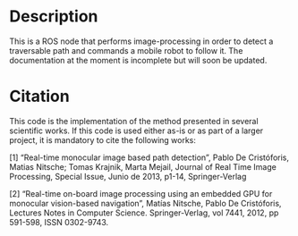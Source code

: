 Description
===========

This is a ROS node that performs image-processing in order to detect a traversable path and commands a mobile robot to follow it.
The documentation at the moment is incomplete but will soon be updated.

Citation
========

This code is the implementation of the method presented in several scientific works. If this code is used either as-is or as part of a larger project,
it is mandatory to cite the following works:

  [1] “Real-time monocular image based path detection”, Pablo De Cristóforis, Matias Nitsche; Tomas Krajnik, Marta Mejail, Journal of Real Time Image Processing, Special Issue, Junio de 2013, p1-14, Springer-Verlag

  [2] “Real-time on-board image processing using an embedded GPU for monocular vision-based navigation”, Matías Nitsche, Pablo De Cristóforis, Lectures Notes in Computer Science. Springer-Verlag, vol 7441, 2012, pp 591-598, ISSN 0302-9743. 
